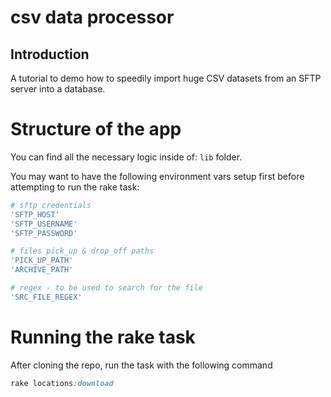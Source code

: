 # csv data processor
## Introduction

A tutorial to demo how to speedily import huge CSV datasets from an SFTP server into a database.

# Structure of the app

You can find all the necessary logic inside of: `lib` folder.

You may want to have the following environment vars setup first before attempting to run the rake task:

```sh
# sftp credentials
'SFTP_HOST'
'SFTP_USERNAME'
'SFTP_PASSWORD'

# files pick_up & drop_off paths
'PICK_UP_PATH'
'ARCHIVE_PATH'

# regex - to be used to search for the file
'SRC_FILE_REGEX'
```

# Running the rake task
After cloning the repo, run the task with the following command
```rb
rake locations:download
```
